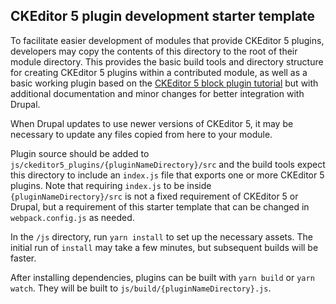 CKEditor 5 plugin development starter template
----------------------

To facilitate easier development of modules that provide CKEditor 5 plugins,
developers may copy the contents of this directory to the root of their module
directory. This provides the basic build tools and directory structure for
creating CKEditor 5 plugins within a contributed module, as well as a basic
working plugin based on the [CKEditor 5 block plugin tutorial](https://ckeditor.com/docs/ckeditor5/latest/framework/guides/tutorials/implementing-a-block-widget.html)
but with additional documentation and minor changes for better integration
with Drupal.

When Drupal updates to use newer versions of CKEditor 5, it may be necessary to
update any files copied from here to your module.

Plugin source should be added to
`js/ckeditor5_plugins/{pluginNameDirectory}/src` and the build tools expect this
directory to include an `index.js` file that exports one or more CKEditor 5
plugins. Note that requiring  `index.js` to be inside
`{pluginNameDirectory}/src` is not a fixed requirement of CKEditor 5 or Drupal,
but a requirement of this starter template that can be changed in
`webpack.config.js` as needed.

In the `/js` directory, run `yarn install` to set up the necessary assets. The
initial run of `install` may take a few minutes, but subsequent builds will be
faster.

After installing dependencies, plugins can be built with `yarn build` or `yarn
watch`. They will be built to `js/build/{pluginNameDirectory}.js`.
